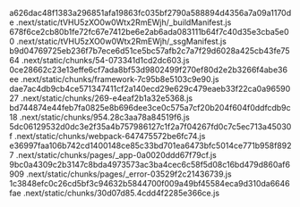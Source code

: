 a626dac48f1383a296851afa19863fc035bf2790a588894d4356a7a09a1170de  .next/static/tVHU5zXO0w0Wtx2RmEWjh/_buildManifest.js
678f6ce2cb80b1fe72fc67e7412be6e2ab6ada083111b64f7c40d35e3cba5e00  .next/static/tVHU5zXO0w0Wtx2RmEWjh/_ssgManifest.js
b9d04769725eb236f7b7ece6d51ce5bc57afb2c7a7f29d6028a425cb43fe7564  .next/static/chunks/54-073341d1cd2dc603.js
0ce28662c23e13effe6cf7ada8bf53d9802499f270ef80d2e2b3266f4abe36ee  .next/static/chunks/framework-7c95b8e5103c9e90.js
dae7ac4db9cb4ce571347411cf2a140ecd29e629c479eaeb33f22ca0a9659027  .next/static/chunks/269-e4eaf2b1a32e5368.js
bd744874e44feb7fa0825e8b696dee3ce0c575a7cf20b204f604f0ddfcdb9c18  .next/static/chunks/954.28c3aa78a84519f6.js
5dc06129532d0dc3e2f35a4b757986127c1f2a7f04267fd0c7c5ec713a45030f  .next/static/chunks/webpack-647475572be6fc74.js
e36997faa106b742cd1400148ce85c33bd701ea6473bfc5014ce771b958f8927  .next/static/chunks/pages/_app-0a0020ddd67f79cf.js
9bc0a4309c2b3147c8bda4973573ac3ba4cec6c58f5d08c16bd479d860af6909  .next/static/chunks/pages/_error-03529f2c21436739.js
1c3848efc0c26cd5bf3c94632b5844700f009a49bf45584eca9d310da6646fae  .next/static/chunks/30d07d85.4cdd4f2285e366ce.js
